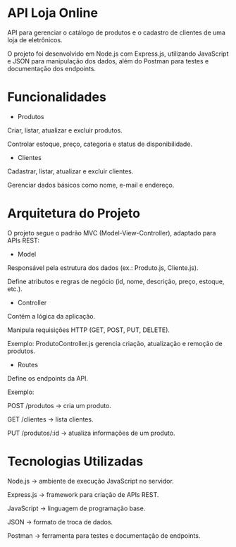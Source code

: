 
# API Loja Online

API para gerenciar o catálogo de produtos e o cadastro de clientes de uma loja de eletrônicos.

O projeto foi desenvolvido em Node.js com Express.js, utilizando JavaScript e JSON para manipulação dos dados, além do Postman para testes e documentação dos endpoints.

# Funcionalidades

* Produtos

Criar, listar, atualizar e excluir produtos.

Controlar estoque, preço, categoria e status de disponibilidade.

* Clientes

Cadastrar, listar, atualizar e excluir clientes.

Gerenciar dados básicos como nome, e-mail e endereço.

# Arquitetura do Projeto

O projeto segue o padrão MVC (Model-View-Controller), adaptado para APIs REST:

* Model

Responsável pela estrutura dos dados (ex.: Produto.js, Cliente.js).

Define atributos e regras de negócio (id, nome, descrição, preço, estoque, etc.).

* Controller

Contém a lógica da aplicação.

Manipula requisições HTTP (GET, POST, PUT, DELETE).

Exemplo: ProdutoController.js gerencia criação, atualização e remoção de produtos.

* Routes

Define os endpoints da API.

Exemplo:

POST /produtos → cria um produto.

GET /clientes → lista clientes.

PUT /produtos/:id → atualiza informações de um produto.

# Tecnologias Utilizadas

Node.js → ambiente de execução JavaScript no servidor.

Express.js → framework para criação de APIs REST.

JavaScript → linguagem de programação base.

JSON → formato de troca de dados.

Postman → ferramenta para testes e documentação de endpoints.